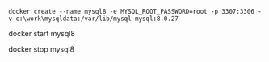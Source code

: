 ```
docker create --name mysql8 -e MYSQL_ROOT_PASSWORD=root -p 3307:3306 -v c:\work\mysqldata:/var/lib/mysql mysql:8.0.27
```

docker start mysql8

docker stop mysql8
